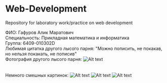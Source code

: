# Web-Development
Repository for laboratory work/practice on web development

ФИО: Гафуров Алик Маратович \
Специальность: Прикладная математика и информатика \
Группа: 6409-010302D \
Любимая цитатка другого лысого парня: "Можно пописить, не покакав, но нельзя покакать, не пописив" \
Фотография другого лысого парня:
![Alt text](https://sun9-67.userapi.com/impg/vqG1Zcwg9RiEFRe1p7ItWe6Q4YxpvzlD-ayuCA/c9dzIczEPzY.jpg?size=1440x2160&quality=95&sign=2261ed1ba65c7c798d9e3e83ae3f801f&type=album)
\
\
\
Немного смешных картинок:
![Alt text](https://sun9-11.userapi.com/impg/qH8HwcKS6yHFAIkFsIvk864ZjHwfg02JCsemLg/RvSODwUd_Rk.jpg?size=1280x1280&quality=95&sign=d337b62b5f84cd3f843c78ab53f9f574&type=album)
![Alt text](https://sun9-28.userapi.com/impg/gwMOWIp9fZuNd17ceK0vQf7RBYekP8GiDsjnAg/IMLYv_YJTMA.jpg?size=882x803&quality=96&sign=6495a50b7407364c2a32aa0fcebe65e0&type=album) 
![Alt text](https://sun9-78.userapi.com/impg/xJ3ecdrK4-lMCaUdqE1_b4F6PkstMtus6-JzPQ/PECgnj6dgD4.jpg?size=1024x1280&quality=95&sign=3ea9616f10c1ac4a40624544df0aaf81&type=album)
